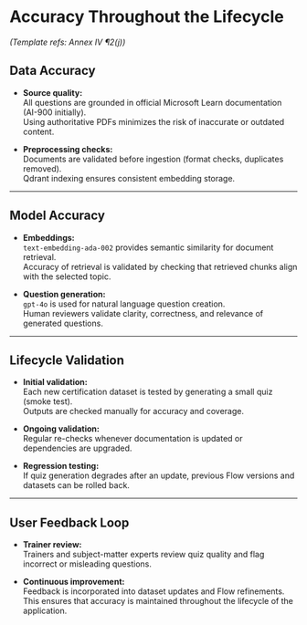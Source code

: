 # Accuracy Throughout the Lifecycle

*(Template refs: Annex IV ¶2(j))*  

## Data Accuracy

- **Source quality:**  
  All questions are grounded in official Microsoft Learn documentation (AI-900 initially).  
  Using authoritative PDFs minimizes the risk of inaccurate or outdated content.  

- **Preprocessing checks:**  
  Documents are validated before ingestion (format checks, duplicates removed).  
  Qdrant indexing ensures consistent embedding storage.  

---

## Model Accuracy

- **Embeddings:**  
  `text-embedding-ada-002` provides semantic similarity for document retrieval.  
  Accuracy of retrieval is validated by checking that retrieved chunks align with the selected topic.  

- **Question generation:**  
  `gpt-4o` is used for natural language question creation.  
  Human reviewers validate clarity, correctness, and relevance of generated questions.  

---

## Lifecycle Validation

- **Initial validation:**  
  Each new certification dataset is tested by generating a small quiz (smoke test).  
  Outputs are checked manually for accuracy and coverage.  

- **Ongoing validation:**  
  Regular re-checks whenever documentation is updated or dependencies are upgraded.  

- **Regression testing:**  
  If quiz generation degrades after an update, previous Flow versions and datasets can be rolled back.  

---

## User Feedback Loop

- **Trainer review:**  
  Trainers and subject-matter experts review quiz quality and flag incorrect or misleading questions.  

- **Continuous improvement:**  
  Feedback is incorporated into dataset updates and Flow refinements.  
  This ensures that accuracy is maintained throughout the lifecycle of the application.  
